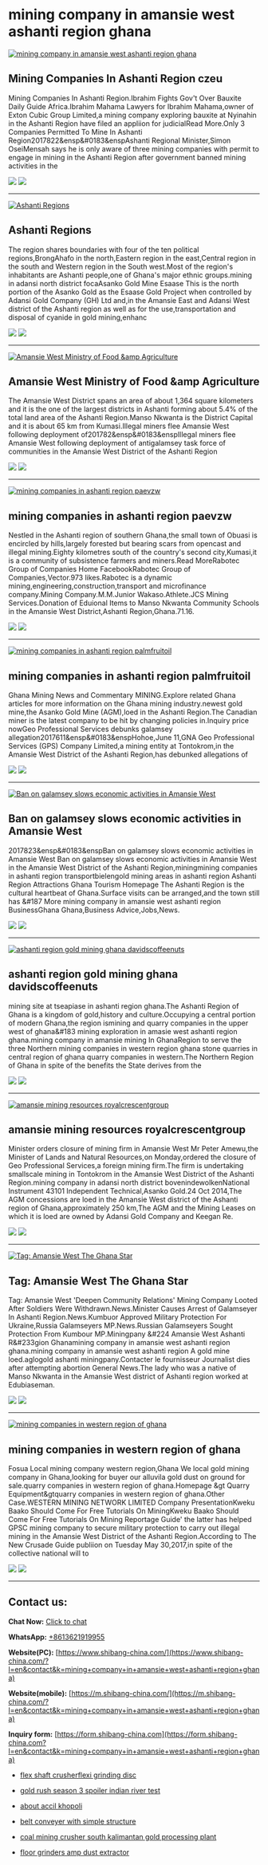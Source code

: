 # mining company in amansie west ashanti region ghana

<a href="https://swt.shibang-china.com/?l=en&img&k=mining+company+in+amansie+west+ashanti+region+ghana" target="_blank">![mining company in amansie west ashanti region ghana](http://static.shibang-china.com/all-800x300/1515.jpg)</a>

## Mining Companies In Ashanti Region czeu
Mining Companies In Ashanti Region.Ibrahim Fights Gov't Over Bauxite Daily Guide Africa.Ibrahim Mahama Lawyers for Ibrahim Mahama,owner of Exton Cubic Group Limited,a mining company exploring bauxite at Nyinahin in the Ashanti Region have filed an appliion for judicialRead More.Only 3 Companies Permitted To Mine In Ashanti Region2017822&ensp&#0183&enspAshanti Regional Minister,Simon OseiMensah says he is only aware of three mining companies with permit to engage in mining in the Ashanti Region after government banned mining activities in the


<a href="https://whatsapp.shibangsoft.com/WhatsApp.php" target="_blank" title="WhatsApp">![](http://static.shibang-china.com/icon/whatsapp.png)</a> <a href="https://swt.shibang-china.com/?l=en&icon&k=mining+company+in+amansie+west+ashanti+region+ghana" target="_blank">![](http://static.shibang-china.com/icon/chat-en.png)</a>

---

<a href="https://swt.shibang-china.com/?l=en&img&k=mining+company+in+amansie+west+ashanti+region+ghana" target="_blank">![Ashanti Regions](http://static.shibang-china.com/all-800x300/270.jpg)</a>

## Ashanti Regions
The region shares boundaries with four of the ten political regions,BrongAhafo in the north,Eastern region in the east,Central region in the south and Western region in the South west.Most of the region's inhabitants are Ashanti people,one of Ghana's major ethnic groups.mining in adansi north district focaAsanko Gold Mine Esaase This is the north portion of the Asanko Gold as the Esaase Gold Project when controlled by Adansi Gold Company (GH) Ltd and,in the Amansie East and Adansi West district of the Ashanti region as well as for the use,transportation and disposal of cyanide in gold mining,enhanc


<a href="https://whatsapp.shibangsoft.com/WhatsApp.php" target="_blank" title="WhatsApp">![](http://static.shibang-china.com/icon/whatsapp.png)</a> <a href="https://swt.shibang-china.com/?l=en&icon&k=mining+company+in+amansie+west+ashanti+region+ghana" target="_blank">![](http://static.shibang-china.com/icon/chat-en.png)</a>

---

<a href="https://swt.shibang-china.com/?l=en&img&k=mining+company+in+amansie+west+ashanti+region+ghana" target="_blank">![Amansie West Ministry of Food &amp Agriculture](http://static.shibang-china.com/all-800x300/1466.jpg)</a>

## Amansie West Ministry of Food &amp Agriculture
The Amansie West District spans an area of about 1,364 square kilometers and it is the one of the largest districts in Ashanti forming about 5.4% of the total land area of the Ashanti Region.Manso Nkwanta is the District Capital and it is about 65 km from Kumasi.Illegal miners flee Amansie West following deployment of201782&ensp&#0183&enspIllegal miners flee Amansie West following deployment of antigalamsey task force of communities in the Amansie West District of the Ashanti Region


<a href="https://whatsapp.shibangsoft.com/WhatsApp.php" target="_blank" title="WhatsApp">![](http://static.shibang-china.com/icon/whatsapp.png)</a> <a href="https://swt.shibang-china.com/?l=en&icon&k=mining+company+in+amansie+west+ashanti+region+ghana" target="_blank">![](http://static.shibang-china.com/icon/chat-en.png)</a>

---

<a href="https://swt.shibang-china.com/?l=en&img&k=mining+company+in+amansie+west+ashanti+region+ghana" target="_blank">![mining companies in ashanti region paevzw](http://static.shibang-china.com/all-800x300/20.jpg)</a>

## mining companies in ashanti region paevzw
Nestled in the Ashanti region of southern Ghana,the small town of Obuasi is encircled by hills,largely forested but bearing scars from opencast and illegal mining.Eighty kilometres south of the country's second city,Kumasi,it is a community of subsistence farmers and miners.Read MoreRabotec Group of Companies Home FacebookRabotec Group of Companies,Vector.973 likes.Rabotec is a dynamic mining,engineering,construction,transport and microfinance company.Mining Company.M.M.Junior Wakaso.Athlete.JCS Mining Services.Donation of Eduional Items to Manso Nkwanta Community Schools in the Amansie West District,Ashanti Region,Ghana.71.16.


<a href="https://whatsapp.shibangsoft.com/WhatsApp.php" target="_blank" title="WhatsApp">![](http://static.shibang-china.com/icon/whatsapp.png)</a> <a href="https://swt.shibang-china.com/?l=en&icon&k=mining+company+in+amansie+west+ashanti+region+ghana" target="_blank">![](http://static.shibang-china.com/icon/chat-en.png)</a>

---

<a href="https://swt.shibang-china.com/?l=en&img&k=mining+company+in+amansie+west+ashanti+region+ghana" target="_blank">![mining companies in ashanti region palmfruitoil](http://static.shibang-china.com/all-800x300/473.jpg)</a>

## mining companies in ashanti region palmfruitoil
Ghana Mining News and Commentary MINING.Explore related Ghana articles for more information on the Ghana mining industry.newest gold mine,the Asanko Gold Mine (AGM),loed in the Ashanti Region.The Canadian miner is the latest company to be hit by changing policies in.Inquiry price nowGeo Professional Services debunks galamsey allegation2017611&ensp&#0183&enspHohoe,June 11,GNA Geo Professional Services (GPS) Company Limited,a mining entity at Tontokrom,in the Amansie West District of the Ashanti Region,has debunked allegations of


<a href="https://whatsapp.shibangsoft.com/WhatsApp.php" target="_blank" title="WhatsApp">![](http://static.shibang-china.com/icon/whatsapp.png)</a> <a href="https://swt.shibang-china.com/?l=en&icon&k=mining+company+in+amansie+west+ashanti+region+ghana" target="_blank">![](http://static.shibang-china.com/icon/chat-en.png)</a>

---

<a href="https://swt.shibang-china.com/?l=en&img&k=mining+company+in+amansie+west+ashanti+region+ghana" target="_blank">![Ban on galamsey slows economic activities in Amansie West](http://static.shibang-china.com/all-800x300/840.jpg)</a>

## Ban on galamsey slows economic activities in Amansie West
2017823&ensp&#0183&enspBan on galamsey slows economic activities in Amansie West Ban on galamsey slows economic activities in Amansie West in the Amansie West District of the Ashanti Region,miningmining companies in ashanti region transportbielengold mining areas in ashanti region Ashanti Region Attractions Ghana Tourism Homepage The Ashanti Region is the cultural heartbeat of Ghana.Surface visits can be arranged,and the town still has &#187 More mining company in amansie west ashanti region BusinessGhana Ghana,Business Advice,Jobs,News.


<a href="https://whatsapp.shibangsoft.com/WhatsApp.php" target="_blank" title="WhatsApp">![](http://static.shibang-china.com/icon/whatsapp.png)</a> <a href="https://swt.shibang-china.com/?l=en&icon&k=mining+company+in+amansie+west+ashanti+region+ghana" target="_blank">![](http://static.shibang-china.com/icon/chat-en.png)</a>

---

<a href="https://swt.shibang-china.com/?l=en&img&k=mining+company+in+amansie+west+ashanti+region+ghana" target="_blank">![ashanti region gold mining ghana davidscoffeenuts](http://static.shibang-china.com/all-800x300/1017.jpg)</a>

## ashanti region gold mining ghana davidscoffeenuts
mining site at tseapiase in ashanti region ghana.The Ashanti Region of Ghana is a kingdom of gold,history and culture.Occupying a central portion of modern Ghana,the region ismining and quarry companies in the upper west of ghana&#183 mining exploration in amasie west ashanti region ghana.mining company in amansie mining In GhanaRegion to serve the three Northern mining companies in western region ghana stone quarries in central region of ghana quarry companies in western.The Northern Region of Ghana in spite of the benefits the State derives from the


<a href="https://whatsapp.shibangsoft.com/WhatsApp.php" target="_blank" title="WhatsApp">![](http://static.shibang-china.com/icon/whatsapp.png)</a> <a href="https://swt.shibang-china.com/?l=en&icon&k=mining+company+in+amansie+west+ashanti+region+ghana" target="_blank">![](http://static.shibang-china.com/icon/chat-en.png)</a>

---

<a href="https://swt.shibang-china.com/?l=en&img&k=mining+company+in+amansie+west+ashanti+region+ghana" target="_blank">![amansie mining resources royalcrescentgroup](http://static.shibang-china.com/all-800x300/1083.jpg)</a>

## amansie mining resources royalcrescentgroup
Minister orders closure of mining firm in Amansie West Mr Peter Amewu,the Minister of Lands and Natural Resources,on Monday,ordered the closure of Geo Professional Services,a foreign mining firm.The firm is undertaking smallscale mining in Tontokrom in the Amansie West District of the Ashanti Region.mining company in adansi north district bovenindewolkenNational Instrument 43101 Independent Technical,Asanko Gold.24 Oct 2014,The AGM concessions are loed in the Amansie West district of the Ashanti region of Ghana,approximately 250 km,The AGM and the Mining Leases on which it is loed are owned by Adansi Gold Company and Keegan Re.


<a href="https://whatsapp.shibangsoft.com/WhatsApp.php" target="_blank" title="WhatsApp">![](http://static.shibang-china.com/icon/whatsapp.png)</a> <a href="https://swt.shibang-china.com/?l=en&icon&k=mining+company+in+amansie+west+ashanti+region+ghana" target="_blank">![](http://static.shibang-china.com/icon/chat-en.png)</a>

---

<a href="https://swt.shibang-china.com/?l=en&img&k=mining+company+in+amansie+west+ashanti+region+ghana" target="_blank">![Tag: Amansie West The Ghana Star](http://static.shibang-china.com/all-800x300/880.jpg)</a>

## Tag: Amansie West The Ghana Star
Tag: Amansie West 'Deepen Community Relations' Mining Company Looted After Soldiers Were Withdrawn.News.Minister Causes Arrest of Galamseyer In Ashanti Region.News.Kumbuor Approved Military Protection For Ukraine,Russia Galamseyers MP.News.Russian Galamseyers Sought Protection From Kumbour MP.Miningpany &#224 Amansie West Ashanti R&#233gion Ghanamining company in amansie west ashanti region ghana.mining company in amansie west ashanti region A gold mine loed.aglogold ashanti miningpany.Contacter le fournisseur Journalist dies after attempting abortion General News.The lady who was a native of Manso Nkwanta in the Amansie West district of Ashanti region worked at Edubiaseman.


<a href="https://whatsapp.shibangsoft.com/WhatsApp.php" target="_blank" title="WhatsApp">![](http://static.shibang-china.com/icon/whatsapp.png)</a> <a href="https://swt.shibang-china.com/?l=en&icon&k=mining+company+in+amansie+west+ashanti+region+ghana" target="_blank">![](http://static.shibang-china.com/icon/chat-en.png)</a>

---

<a href="https://swt.shibang-china.com/?l=en&img&k=mining+company+in+amansie+west+ashanti+region+ghana" target="_blank">![mining companies in western region of ghana](http://static.shibang-china.com/all-800x300/1362.jpg)</a>

## mining companies in western region of ghana
Fosua Local mining company western region,Ghana We local gold mining company in Ghana,looking for buyer our alluvila gold dust on ground for sale.quarry companies in western region of ghana.Homepage &gt Quarry Equipment&gtquarry companies in western region of ghana.Other Case.WESTERN MINING NETWORK LIMITED Company PresentationKweku Baako Should Come For Free Tutorials On MiningKweku Baako Should Come For Free Tutorials On Mining Reportage Guide' the latter has helped GPSC mining company to secure military protection to carry out illegal mining in the Amansie West District of the Ashanti Region.According to The New Crusade Guide publiion on Tuesday May 30,2017,in spite of the collective national will to


<a href="https://whatsapp.shibangsoft.com/WhatsApp.php" target="_blank" title="WhatsApp">![](http://static.shibang-china.com/icon/whatsapp.png)</a> <a href="https://swt.shibang-china.com/?l=en&icon&k=mining+company+in+amansie+west+ashanti+region+ghana" target="_blank">![](http://static.shibang-china.com/icon/chat-en.png)</a>

---
## Contact us:

**Chat Now:** [Click to chat](https://swt.shibang-china.com?l=en&contact&k=mining+company+in+amansie+west+ashanti+region+ghana)

**WhatsApp:**  [+8613621919955](https://whatsapp.shibangsoft.com/WhatsApp.php)

**Website(PC):** [https://www.shibang-china.com/](https://www.shibang-china.com/?l=en&contact&k=mining+company+in+amansie+west+ashanti+region+ghana)

**Website(mobile):** [https://m.shibang-china.com/](https://m.shibang-china.com/?l=en&contact&k=mining+company+in+amansie+west+ashanti+region+ghana)

**Inquiry form:** [https://form.shibang-china.com](https://form.shibang-china.com?l=en&contact&k=mining+company+in+amansie+west+ashanti+region+ghana)

* [flex shaft crusherflexi grinding disc](../114/flex%20shaft%20crusherflexi%20grinding%20disc.md)

* [gold rush season 3 spoiler indian river test](../119/gold%20rush%20season%203%20spoiler%20indian%20river%20test.md)

* [about accil khopoli](../115/about%20accil%20khopoli.md)

* [belt conveyer with simple structure](../114/belt%20conveyer%20with%20simple%20structure.md)

* [coal mining crusher south kalimantan gold processing plant](../118/coal%20mining%20crusher%20south%20kalimantan%20gold%20processing%20plant.md)

* [floor grinders amp dust extractor](../116/floor%20grinders%20amp%20dust%20extractor.md)